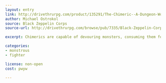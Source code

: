 ```yaml
---
layout: entry
link: http://drivethrurpg.com/product/135291/The-Chimeric--A-Dungeon-World-Playbook
author: Michael Ostrokol
source: Black Zeppelin Corps
source-url: http://drivethrurpg.com/browse/pub/7335/Black-Zeppelin-Corps

excerpt: Chimerics are capable of devouring monsters, consuming them for their power.

categories:
- monstrous
- fighter

license: non-open
cost: pwyw

---
```

